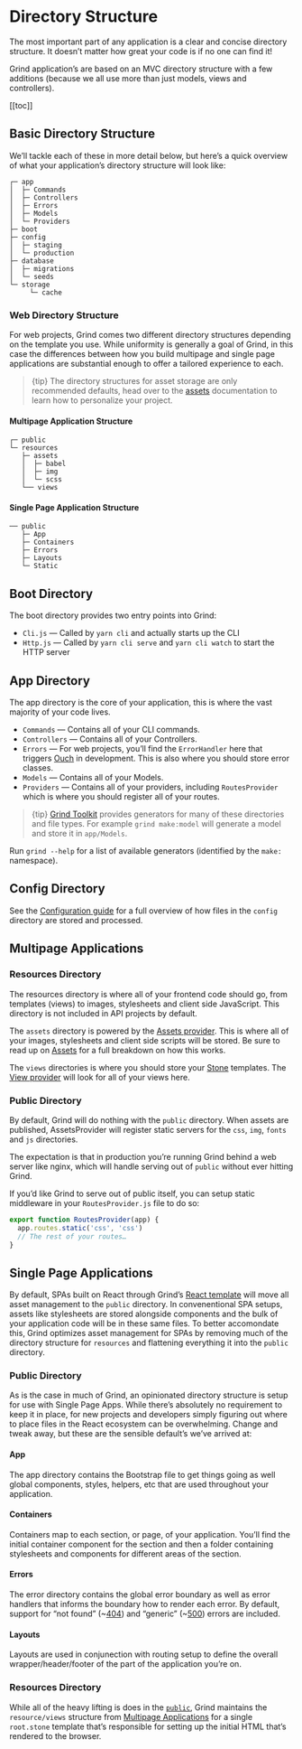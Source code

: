 # Directory Structure

The most important part of any application is a clear and concise directory structure. It doesn’t matter how great your code is if no one can find it!

Grind application’s are based on an MVC directory structure with a few additions (because we all use more than just models, views and controllers).

[[toc]]

## Basic Directory Structure

We’ll tackle each of these in more detail below, but here’s a quick overview of what your application’s directory structure will look like:

```
┌─ app
│  ├─ Commands
│  ├─ Controllers
│  ├─ Errors
│  ├─ Models
│  └─ Providers
├─ boot
├─ config
│  ├─ staging
│  └─ production
├─ database
│  ├─ migrations
│  └─ seeds
└─ storage
	 └─ cache
```

### Web Directory Structure

For web projects, Grind comes two different directory structures depending on the template you use. While uniformity is generally a goal of Grind, in this case the differences between how you build multipage and single page applications are substantial enough to offer a tailored experience to each.

> {tip} The directory structures for asset storage are only recommended defaults, head over to the [assets](assets) documentation to learn how to personalize your project.

#### Multipage Application Structure

```
┌─ public
└─ resources
   ├─ assets
   │  ├─ babel
   │  ├─ img
   │  └─ scss
   └── views
```

#### Single Page Application Structure

```
── public
   ├─ App
   ├─ Containers
   ├─ Errors
   ├─ Layouts
   └─ Static
```

## Boot Directory

The boot directory provides two entry points into Grind:

- `Cli.js` — Called by `yarn cli` and actually starts up the CLI
- `Http.js` — Called by `yarn cli serve` and `yarn cli watch` to start the HTTP server

## App Directory

The app directory is the core of your application, this is where the vast majority of your code lives.

- `Commands` — Contains all of your CLI commands.
- `Controllers` — Contains all of your Controllers.
- `Errors` — For web projects, you’ll find the `ErrorHandler` here that triggers [Ouch](https://www.npmjs.com/package/ouch) in development. This is also where you should store error classes.
- `Models` — Contains all of your Models.
- `Providers` — Contains all of your providers, including `RoutesProvider` which is where you should register all of your routes.

> {tip} [Grind Toolkit](installation#installing-grinds-toolkit) provides generators for many of these directories and file types. For example `grind make:model` will generate a model and store it in `app/Models`.

Run `grind --help` for a list of available generators (identified by the `make:` namespace).

## Config Directory

See the [Configuration guide](configuration) for a full overview of how files in the `config` directory are stored and processed.

## Multipage Applications

### Resources Directory

The resources directory is where all of your frontend code should go, from templates (views) to images, stylesheets and client side JavaScript. This directory is not included in API projects by default.

The `assets` directory is powered by the [Assets provider](assets). This is where all of your images, stylesheets and client side scripts will be stored. Be sure to read up on [Assets](assets) for a full breakdown on how this works.

The `views` directories is where you should store your [Stone](stone) templates. The [View provider](templates) will look for all of your views here.

### Public Directory

By default, Grind will do nothing with the `public` directory. When assets are published, AssetsProvider will register static servers for the `css`, `img`, `fonts` and `js` directories.

The expectation is that in production you’re running Grind behind a web server like nginx, which will handle serving out of `public` without ever hitting Grind.

If you’d like Grind to serve out of public itself, you can setup static middleware in your `RoutesProvider.js` file to do so:

```js
export function RoutesProvider(app) {
  app.routes.static('css', 'css')
  // The rest of your routes…
}
```

## Single Page Applications

By default, SPAs built on React through Grind’s [React template](https://github.com/grindjs/example-react) will move all asset management to the `public` directory. In convenentional SPA setups, assets like stylesheets are stored alongside components and the bulk of your application code will be in these same files. To better accomondate this, Grind optimizes asset management for SPAs by removing much of the directory structure for `resources` and flattening everything it into the `public` directory.

### Public Directory

As is the case in much of Grind, an opinionated directory structure is setup for use with Single Page Apps. While there’s absolutely no requirement to keep it in place, for new projects and developers simply figuring out where to place files in the React ecosystem can be overwhelming. Change and tweak away, but these are the sensible default’s we’ve arrived at:

#### App

The app directory contains the Bootstrap file to get things going as well global components, styles, helpers, etc that are used throughout your application.

#### Containers

Containers map to each section, or page, of your application. You’ll find the initial container component for the section and then a folder containing stylesheets and components for different areas of the section.

#### Errors

The error directory contains the global error boundary as well as error handlers that informs the boundary how to render each error. By default, support for “not found” (~[404](https://httpstatuses.com/404)) and “generic” (~[500](https://httpstatuses.com/500)) errors are included.

#### Layouts

Layouts are used in conjunection with routing setup to define the overall wrapper/header/footer of the part of the application you’re on.

### Resources Directory

While all of the heavy lifting is does in the [`public`](#public-directory), Grind maintains the `resource/views` structure from [Multipage Applications](#multipage-applications) for a single `root.stone` template that’s responsible for setting up the initial HTML that’s rendered to the browser.
